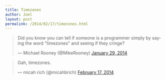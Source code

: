 ```yaml
---
title: Timezones
author: Joel
layout: post
permalink: /2014/02/17/timezones.html
---
```


<blockquote class="twitter-tweet" lang="en"><p>Did you know you can tell if someone is a programmer simply by saying the word &quot;timezones&quot; and seeing if they cringe?</p>&mdash; Michael Rooney (@MikeRooney) <a href="https://twitter.com/MikeRooney/statuses/428419328162004992">January 29, 2014</a></blockquote>
<script async src="//platform.twitter.com/widgets.js" charset="utf-8"></script>

<blockquote class="twitter-tweet" lang="en"> <p>Gah, timezones.</p>&mdash; micah rich (@micahbrich) <a href="https://twitter.com/micahbrich/statuses/435459705243058176">February 17, 2014</a> </blockquote>
<script async src="//platform.twitter.com/widgets.js" charset="utf-8"></script>

